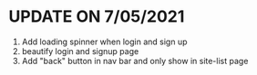 # UPDATE ON 7/05/2021
1. Add loading spinner when login and sign up
2. beautify login and signup page
3. Add "back" button in nav bar and only show in site-list page